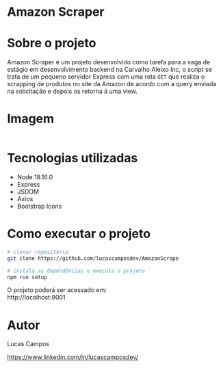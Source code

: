 # Amazon Scraper

# Sobre o projeto

Amazon Scraper é um projeto desenvolvido como tarefa para a vaga de estágio em desenvolvimento backend na Carvalho Aleixo Inc, o script se trata de um pequeno servidor Express com uma rota ```GET``` que realiza o scrapping de produtos no site da Amazon de acordo com a query enviada na solicitação e depois os retorna á uma view. 

# Imagem

<img>

# Tecnologias utilizadas
- Node 18.16.0
- Express
- JSDOM
- Axios
- Bootstrap Icons

# Como executar o projeto

```bash
# clonar repositório
git clone https://github.com/lucascamposdev/AmazonScrape

# instala as dependências e executa o projeto
npm run setup
```

O projeto poderá ser acessado em: <br>
http://localhost:9001


# Autor

Lucas Campos

https://www.linkedin.com/in/lucascamposdev/



